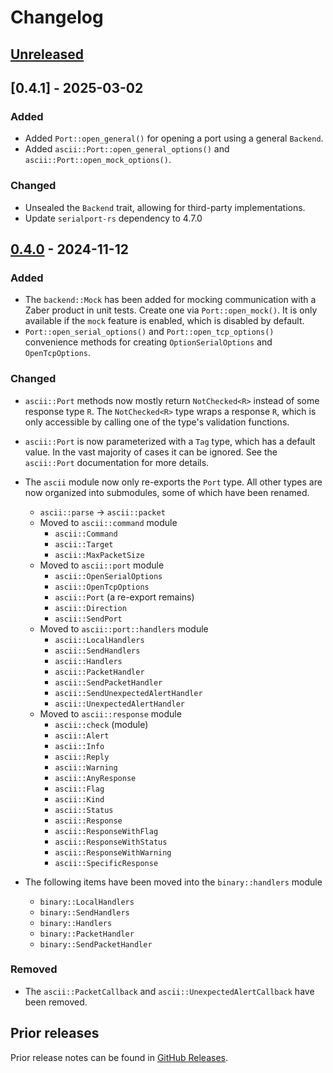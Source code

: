 # Changelog

## [Unreleased]

## [0.4.1] - 2025-03-02

### Added

* Added `Port::open_general()` for opening a port using a general `Backend`.
* Added `ascii::Port::open_general_options()` and `ascii::Port::open_mock_options()`.

### Changed

* Unsealed the `Backend` trait, allowing for third-party implementations.
* Update `serialport-rs` dependency to 4.7.0

## [0.4.0] - 2024-11-12

### Added

* The `backend::Mock` has been added for mocking communication with a Zaber product in unit tests. Create one via `Port::open_mock()`. It is only available if the `mock` feature is enabled, which is disabled by default.
* `Port::open_serial_options()` and `Port::open_tcp_options()` convenience methods for creating `OptionSerialOptions` and `OpenTcpOptions`.

### Changed

* `ascii::Port` methods now mostly return `NotChecked<R>` instead of some response type `R`. The `NotChecked<R>` type wraps a response `R`, which is only accessible by calling one of the type's validation functions.
* `ascii::Port` is now parameterized with a `Tag` type, which has a default value. In the vast majority of cases it can be ignored. See the `ascii::Port` documentation for more details.
* The `ascii` module now only re-exports the `Port` type. All other types are now organized into submodules, some of which have been renamed.

  * `ascii::parse` -> `ascii::packet`
  * Moved to `ascii::command` module
    * `ascii::Command`
    * `ascii::Target`
    * `ascii::MaxPacketSize`
  * Moved to `ascii::port` module
    * `ascii::OpenSerialOptions`
    * `ascii::OpenTcpOptions`
    * `ascii::Port` (a re-export remains)
    * `ascii::Direction`
    * `ascii::SendPort`
  * Moved to `ascii::port::handlers` module
    * `ascii::LocalHandlers`
    * `ascii::SendHandlers`
    * `ascii::Handlers`
    * `ascii::PacketHandler`
    * `ascii::SendPacketHandler`
    * `ascii::SendUnexpectedAlertHandler`
    * `ascii::UnexpectedAlertHandler`
  * Moved to `ascii::response` module
    * `ascii::check` (module)
    * `ascii::Alert`
    * `ascii::Info`
    * `ascii::Reply`
    * `ascii::Warning`
    * `ascii::AnyResponse`
    * `ascii::Flag`
    * `ascii::Kind`
    * `ascii::Status`
    * `ascii::Response`
    * `ascii::ResponseWithFlag`
    * `ascii::ResponseWithStatus`
    * `ascii::ResponseWithWarning`
    * `ascii::SpecificResponse`
* The following items have been moved into the `binary::handlers` module
  * `binary::LocalHandlers`
  * `binary::SendHandlers`
  * `binary::Handlers`
  * `binary::PacketHandler`
  * `binary::SendPacketHandler`

### Removed

* The `ascii::PacketCallback` and `ascii::UnexpectedAlertCallback` have been removed.

## Prior releases

Prior release notes can be found in [GitHub Releases](https://github.com/stphnt/zproto/releases).


[Unreleased]: https://github.com/stphnt/zproto/compare/v0.4.0...HEAD
[0.4.0]: https://github.com/stphnt/zproto/compare/v0.3.5...v0.4.0
